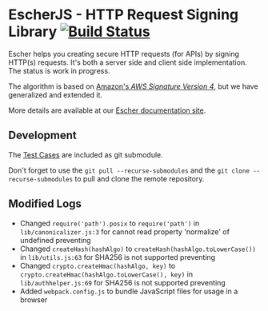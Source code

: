 EscherJS - HTTP Request Signing Library [![Build Status](https://travis-ci.org/emartech/escher-js.svg?branch=master)](https://travis-ci.org/emartech/escher-js)
===================================

Escher helps you creating secure HTTP requests (for APIs) by signing HTTP(s) requests. It's both a server side and client side implementation. The status is work in progress.

The algorithm is based on [Amazon's _AWS Signature Version 4_](http://docs.aws.amazon.com/AmazonS3/latest/API/sig-v4-authenticating-requests.html), but we have generalized and extended it.

More details are available at our [Escher documentation site](http://escherauth.io/).

## Development

The [Test Cases](https://github.com/EscherAuth/test-cases) are included as git submodule.

Don't forget to use the `git pull --recurse-submodules` and the `git clone --recurse-submodules` to pull and clone the remote repository.

## Modified Logs

- Changed `require('path').posix` to `require('path')` in `lib/canonicalizer.js:3` for cannot read property 'normalize' of undefined preventing
- Changed `createHash(hashAlgo)` to `createHash(hashAlgo.toLowerCase())` in `lib/utils.js:63` for SHA256 is not supported preventing
- Changed `crypto.createHmac(hashAlgo, key)` to `crypto.createHmac(hashAlgo.toLowerCase(), key)` in `lib/authhelper.js:69` for SHA256 is not supported preventing
- Added `webpack.config.js` to bundle JavaScript files for usage in a browser